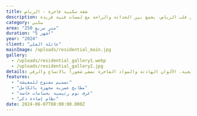 ```yaml
---
title: شقة سكنية فاخرة - الرياض
description: تصميم داخلي أنيق لشقة سكنية فاخرة في قلب الرياض، يجمع بين الحداثة والراحة مع لمسات فنية فريدة.
category: سكني
area: "250 متر مربع"
duration: "5 أشهر"
year: "2024"
client: "عائلة العلي"
mainImage: /uploads/residential_main.jpg
gallery:
  - /uploads/residential_gallery1.webp
  - /uploads/residential_gallery2.jpg
details: تم تصميم هذه الشقة لتوفير بيئة معيشية عصرية ومريحة، مع التركيز على استغلال المساحات والإضاءة الطبيعية. الألوان الهادئة والمواد الفاخرة تضفي شعوراً بالاتساع والرقي.
features:
  - "تصميم مفتوح للمعيشة"
  - "مطابخ عصرية مجهزة بالكامل"
  - "غرف نوم رئيسية بحمامات خاصة"
  - "نظام إضاءة ذكي"
date: 2024-06-07T08:00:00.000Z
---
```




